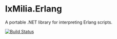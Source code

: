 IxMilia.Erlang
==============

A portable .NET library for interpreting Erlang scripts.

[![Build Status](https://dev.azure.com/ixmilia/public/_apis/build/status/erlang?branchName=master)](https://dev.azure.com/ixmilia/public/_build/latest?definitionId=33&branchName=master)
